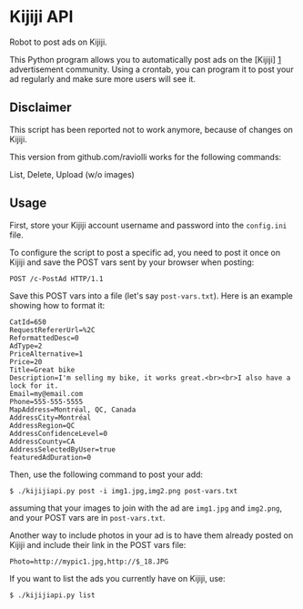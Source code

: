 Kijiji API
==========

Robot to post ads on Kijiji.

This Python program allows you to automatically post ads on
the [Kijiji] [1] advertisement community.
Using a crontab, you can program it to post your ad regularly and make sure
more users will see it.

[1]: http://www.kijiji.ca/  "Kijiji"

Disclaimer
----------

This script has been reported not to work anymore, because of changes on Kijiji.

This version from github.com/raviolli works for the following commands:

List, Delete, Upload (w/o images)

Usage
-----

First, store your Kijiji account username and password into the `config.ini` file.

To configure the script to post a specific ad, you need to post it once on
Kijiji and save the POST vars sent by your browser when posting:
```
POST /c-PostAd HTTP/1.1
```

Save this POST vars into a file (let's say `post-vars.txt`). Here is an example
showing how to format it:
```
CatId=650
RequestRefererUrl=%2C
ReformattedDesc=0
AdType=2
PriceAlternative=1
Price=20
Title=Great bike
Description=I'm selling my bike, it works great.<br><br>I also have a lock for it.
Email=my@email.com
Phone=555-555-5555
MapAddress=Montréal, QC, Canada
AddressCity=Montréal
AddressRegion=QC
AddressConfidenceLevel=0
AddressCounty=CA
AddressSelectedByUser=true
featuredAdDuration=0
```

Then, use the following command to post your add:
```
$ ./kijijiapi.py post -i img1.jpg,img2.png post-vars.txt
```
assuming that your images to join with the ad are `img1.jpg` and `img2.png`,
and your POST vars are in `post-vars.txt`.

Another way to include photos in your ad is to have them already posted on
Kijiji and include their link in the POST vars file:
```
Photo=http://mypic1.jpg,http://$_18.JPG
```

If you want to list the ads you currently have on Kijiji, use:
```
$ ./kijijiapi.py list
```
